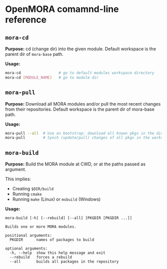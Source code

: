 OpenMORA comamnd-line reference
==================================


`mora-cd`
-------------------

**Purpose:** cd (change dir) into the given module. Default workspace is the parent dir of `mora-base` path.

**Usage:** 

```bash
mora-cd                 # go to default modules workspace directory
mora-cd [MODULE_NAME]   # go to module dir
```


`mora-pull`
-------------------

**Purpose:** Download all MORA modules and/or pull the most recent changes from their repositories. 
Default workspace is the parent dir of mora-base path.

**Usage:**

```bash
mora-pull --all  # Use on bootstrap: download all known pkgs in the distro file
mora-pull        # Synch (update/pull) changes of all pkgs in the workspace
```

`mora-build`
-------------------

**Purpose:** Build the MORA module at CWD, or at the paths passed as argument. 

This implies:

* Creating `$DIR/build`
* Running `cmake`
* Running `make` (Linux) or `msbuild` (Windows)


**Usage:**

```
mora-build [-h] [--rebuild] [--all] [PKGDIR [PKGDIR ...]]

Builds one or more MORA modules.

positional arguments:
  PKGDIR      names of packages to build

optional arguments:
  -h, --help  show this help message and exit
  --rebuild   forces a rebuild
  --all       builds all packages in the repository
```



